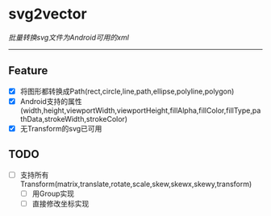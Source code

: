 # svg2vector

_批量转换svg文件为Android可用的xml_

---
## Feature

- [x] 将图形都转换成Path(rect,circle,line,path,ellipse,polyline,polygon)
- [x] Android支持的属性(width,height,viewportWidth,viewportHeight,fillAlpha,fillColor,fillType,pathData,strokeWidth,strokeColor)
- [x] 无Transform的svg已可用

## TODO
- [ ] 支持所有Transform(matrix,translate,rotate,scale,skew,skewx,skewy,transform)
    - [ ] 用Group实现
    - [ ] 直接修改坐标实现
